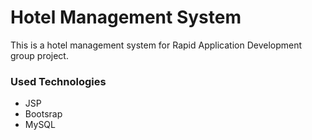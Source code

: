 <h1>Hotel Management System</h1>

This is a hotel management system for Rapid Application Development group project.

<h3>Used Technologies</h3>
  <ul>
    <li>JSP</li>
    <li>Bootsrap</li>
    <li>MySQL</li>
  </ul>
